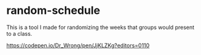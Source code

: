 # random-schedule
This is a tool I made for randomizing the weeks that groups would present to a class.

https://codepen.io/Dr_Wrong/pen/JjKLZKg?editors=0110
